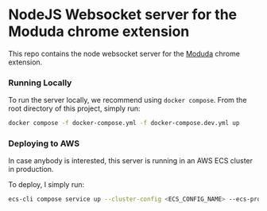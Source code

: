 # NodeJS Websocket server for the Moduda chrome extension

This repo contains the node websocket server for the [Moduda](https://moduda.live) chrome extension.

### Running Locally

To run the server locally, we recommend using `docker compose`. From the root directory of this project, simply run:

```bash
docker compose -f docker-compose.yml -f docker-compose.dev.yml up
```

### Deploying to AWS

In case anybody is interested, this server is running in an AWS ECS cluster in production.

To deploy, I simply run:

```bash
ecs-cli compose service up --cluster-config <ECS_CONFIG_NAME> --ecs-profile <ECS_PROFILE_NAME>
```
